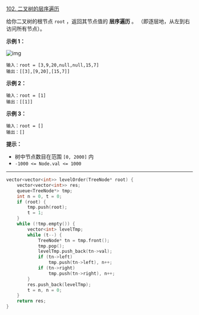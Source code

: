 [102. 二叉树的层序遍历](https://leetcode.cn/problems/binary-tree-level-order-traversal/)

给你二叉树的根节点 `root` ，返回其节点值的 **层序遍历** 。 （即逐层地，从左到右访问所有节点）。

**示例 1：**

![img](https://assets.leetcode.com/uploads/2021/02/19/tree1.jpg)

```
输入：root = [3,9,20,null,null,15,7]
输出：[[3],[9,20],[15,7]]
```

**示例 2：**

```
输入：root = [1]
输出：[[1]]
```

**示例 3：**

```
输入：root = []
输出：[]
```

**提示：**

-   树中节点数目在范围 `[0, 2000]` 内
-   `-1000 <= Node.val <= 1000`

---

```c++
vector<vector<int>> levelOrder(TreeNode* root) {
    vector<vector<int>> res;
    queue<TreeNode*> tmp;
    int n = 0, t = 0;
    if (root) {
        tmp.push(root);
        t = 1;
    }
    while (!tmp.empty()) {
        vector<int> levelTmp;
        while (t--) {
            TreeNode* tn = tmp.front();
            tmp.pop();
            levelTmp.push_back(tn->val);
            if (tn->left)
                tmp.push(tn->left), n++;
            if (tn->right)
                tmp.push(tn->right), n++;
        }
        res.push_back(levelTmp);
        t = n, n = 0;
    }
    return res;
}
```

